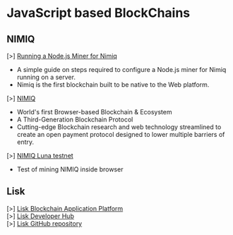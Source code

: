 [//]: # (mdlinkc v0)
# JavaScript based BlockChains

## NIMIQ

\[\>\] [Running a Node.js Miner for Nimiq](https://nimiq.community/2018/04/14/setting-up-nodejs_miner.html)
  - A simple guide on steps required to configure a Node.js miner for Nimiq running on a server.
  - Nimiq is the first blockchain built to be native to the Web platform.

\[\>\] [NIMIQ](https://nimiq.com/)
  - World's first Browser-based Blockchain & Ecosystem
  - A Third-Generation Blockchain Protocol
  - Cutting-edge Blockchain research and web technology streamlined to create an open
    payment protocol designed to lower multiple barriers of entry.

\[\>\] [NIMIQ Luna testnet](https://miner.nimiq.com/)
  - Test of mining NIMIQ inside browser

## Lisk

\[\>\] [Lisk Blockchain Application Platform](https://lisk.io/)  
\[\>\] [Lisk Developer Hub](https://docs.lisk.io/docs)  
\[\>\] [Lisk GitHub repository](https://github.com/LiskHQ/lisk)  
